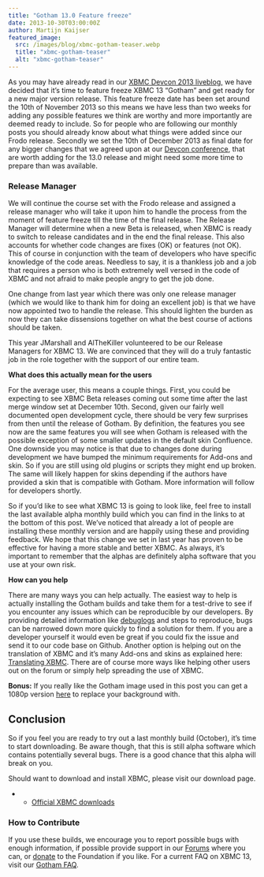 ```yaml
---
title: "Gotham 13.0 Feature freeze"
date: 2013-10-30T03:00:00Z
author: Martijn Kaijser
featured_image:
  src: /images/blog/xbmc-gotham-teaser.webp
  title: "xbmc-gotham-teaser"
  alt: "xbmc-gotham-teaser"
---
```


As you may have already read in our [XBMC Devcon 2013 liveblog,](https://kodi.wiki/xbmc-devcon-2013-liveblog/) we have decided that it’s time to feature freeze XBMC 13 “Gotham” and get ready for a new major version release. This feature freeze date has been set around the 10th of November 2013 so this means we have less than two weeks for adding any possible features we think are worthy and more importantly are deemed ready to include. So for people who are following our monthly posts you should already know about what things were added since our Frodo release. Secondly we set the 10th of December 2013 as final date for any bigger changes that we agreed upon at our [Devcon conference](https://kodi.wiki/xbmc-devcon-2013-liveblog/), that are worth adding for the 13.0 release and might need some more time to prepare than was available.

### Release Manager

We will continue the course set with the Frodo release and assigned a release manager who will take it upon him to handle the process from the moment of feature freeze till the time of the final release. The Release Manager will determine when a new Beta is released, when XBMC is ready to switch to release candidates and in the end the final release. This also accounts for whether code changes are fixes (OK) or features (not OK). This of course in conjunction with the team of developers who have specific knowledge of the code areas. Needless to say, it is a thankless job and a job that requires a person who is both extremely well versed in the code of XBMC and not afraid to make people angry to get the job done.

One change from last year which there was only one release manager (which we would like to thank him for doing an excellent job) is that we have now appointed two to handle the release. This should lighten the burden as now they can take dissensions together on what the best course of actions should be taken.

This year JMarshall and AlTheKiller volunteered to be our Release Managers for XBMC 13. We are convinced that they will do a truly fantastic job in the role together with the support of our entire team.

**What does this actually mean for the users**

For the average user, this means a couple things. First, you could be expecting to see XBMC Beta releases coming out some time after the last merge window set at December 10th. Second, given our fairly well documented open development cycle, there should be very few surprises from then until the release of Gotham. By definition, the features you see now are the same features you will see when Gotham is released with the possible exception of some smaller updates in the default skin Confluence. One downside you may notice is that due to changes done during development we have bumped the minimum requirements for Add-ons and skin. So if you are still using old plugins or scripts they might end up broken. The same will likely happen for skins depending if the authors have provided a skin that is compatible with Gotham. More information will follow for developers shortly.

So if you’d like to see what XBMC 13 is going to look like, feel free to install the last available alpha monthly build which you can find in the links to at the bottom of this post. We’ve noticed that already a lot of people are installing these monthly version and are happily using these and providing feedback. We hope that this change we set in last year has proven to be effective for having a more stable and better XBMC. As always, it’s important to remember that the alphas are definitely alpha software that you use at your own risk.

**How can you help**

There are many ways you can help actually. The easiest way to help is actually installing the Gotham builds and take them for a test-drive to see if you encounter any issues which can be reproducible by our developers. By providing detailed information like [debuglogs](https://kodi.wiki/view/Log_file) and steps to reproduce, bugs can be narrowed down more quickly to find a solution for them. If you are a developer yourself it would even be great if you could fix the issue and send it to our code base on Github. Another option is helping out on the translation of XBMC and it’s many Add-ons and skins as explained here: [Translating XBMC](https://forum.kodi.tv/showthread.php?tid=141158&amp;pid=1198024). There are of course more ways like helping other users out on the forum or simply help spreading the use of XBMC.

**Bonus:** If you really like the Gotham image used in this post you can get a 1080p version [here](/sites/default/files/uploads/xbmc-gotham-teaser.webp) to replace your background with.

## Conclusion

So if you feel you are ready to try out a last monthly build (October), it’s time to start downloading. Be aware though, that this is still alpha software which contains potentially several bugs. There is a good chance that this alpha will break on you.

Should want to download and install XBMC, please visit our download page.

- - [Official XBMC downloads](https://kodi.wiki/download/)

### How to Contribute

If you use these builds, we encourage you to report possible bugs with enough information, if possible provide support in our [Forums](https://forum.kodi.tv/ "XBMC Forums") where you can, or [donate](https://kodi.wiki/contribute/donate/ "XBMC Foundation Donations") to the Foundation if you like. For a current FAQ on XBMC 13, visit our [Gotham FAQ](<https://kodi.wiki/view/XBMC_v13_(Gotham)_FAQ> "XBMC 13 FAQ").
